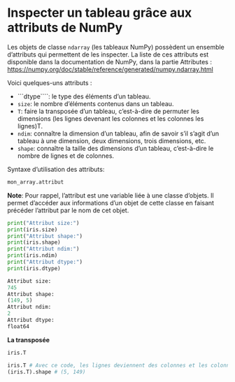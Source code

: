 # Inspecter un tableau grâce aux attributs de NumPy

Les objets de classe ```ndarray``` (les tableaux NumPy) possèdent un ensemble d’attributs qui permettent de les inspecter. La liste de ces attributs est disponible dans la documentation de NumPy, dans la partie Attributes : https://numpy.org/doc/stable/reference/generated/numpy.ndarray.html

Voici quelques-uns attributs :
- ```dtype````: le type des éléments d’un tableau.
- ```size```: le nombre d’éléments contenus dans un tableau.
- ```T```: faire la transposée d’un tableau, c’est-à-dire de permuter les dimensions (les lignes devenant les colonnes et les colonnes les lignes)T.
- ```ndim```: connaître la dimension d’un tableau, afin de savoir s’il s’agit d’un tableau à une dimension, deux dimensions, trois dimensions, etc.
- ```shape```: connaître la taille des dimensions d’un tableau, c’est-à-dire le nombre de lignes et de colonnes.

Syntaxe d’utilisation des attributs:
```python
mon_array.attribut
```

__Note__: Pour rappel, l’attribut est une variable liée à une classe d’objets. Il permet d’accéder aux informations d’un objet de cette classe en faisant précéder l’attribut par le nom de cet objet.

```python
print("Attribut size:") 
print(iris.size)
print("Attribut shape:") 
print(iris.shape) 
print("Attribut ndim:") 
print(iris.ndim) 
print("Attribut dtype:") 
print(iris.dtype)
```

```python
Attribut size:
745
Attribut shape:
(149, 5)
Attribut ndim:
2
Attribut dtype:
float64
```

__La transposée__

```python
iris.T
```


```python
iris.T # Avec ce code, les lignes deviennent des colonnes et les colonnes des lignes
(iris.T).shape # (5, 149)
```
